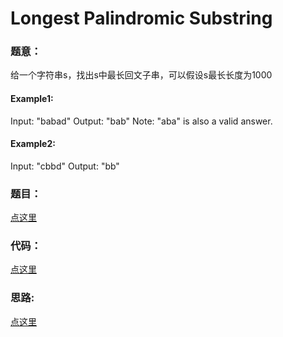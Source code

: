 #	Longest Palindromic Substring


### 题意：
给一个字符串s，找出s中最长回文子串，可以假设s最长长度为1000

#### Example1:
Input: "babad"
Output: "bab"
Note: "aba" is also a valid answer.

#### Example2:
Input: "cbbd"
Output: "bb"


### 题目：
<a href="https://leetcode.com/problems/longest-palindromic-substring/" target="_blank">点这里</a>

### 代码：
<a href="./Longest_Palindromic_Substring.js">点这里</a>

### 思路:
<a href="./tips.md">点这里</a>